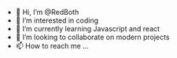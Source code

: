- 👋 Hi, I’m @RedBoth
- 👀 I’m interested in coding
- 🌱 I’m currently learning Javascript and react
- 💞️ I’m looking to collaborate on modern projects
- 📫 How to reach me ...

<!---
RedBoth/RedBoth is a ✨ special ✨ repository because its `README.md` (this file) appears on your GitHub profile.
You can click the Preview link to take a look at your changes.
--->

